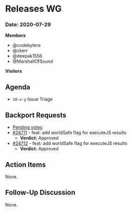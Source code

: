 # Releases WG

### Date: 2020-07-29

**Members**

* @codebytere 
* @ckerr 
* @deepak1556
* @MarshallOfSound 

**Visitors**

## Agenda

* `10-x-y` Issue Triage

## Backport Requests

* [Pending votes](https://github.com/electron/electron/pulls?q=is%3Apr+is%3Aopen+label%3A%22backport%2Frequested+%F0%9F%97%B3%22+)
* [#24711](https://github.com/electron/electron/pull/24711) - feat: add worldSafe flag for executeJS results 
    * **Verdict:** Approved
* [#24712](https://github.com/electron/electron/pull/24712) - feat: add worldSafe flag for executeJS results
    * **Verdict:** Approved

## Action Items

None.
 
## Follow-Up Discussion

None.
